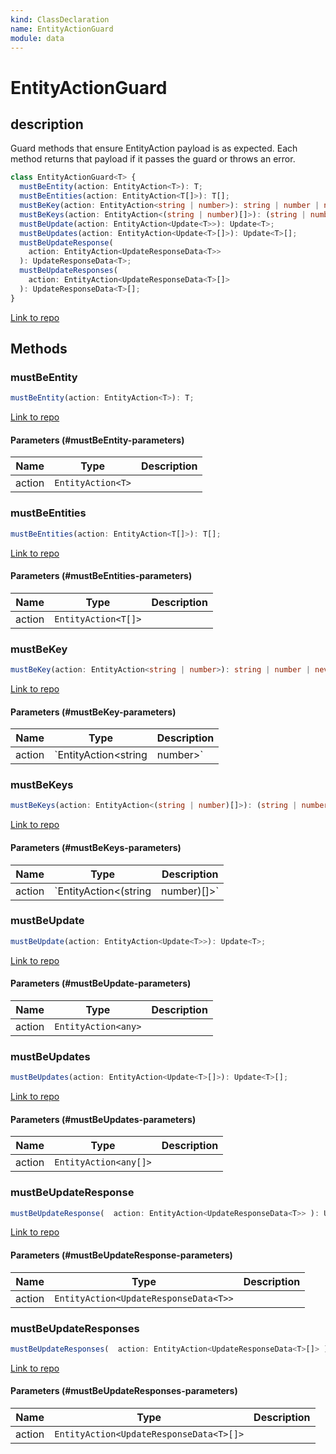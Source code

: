 ```yaml
---
kind: ClassDeclaration
name: EntityActionGuard
module: data
---
```


# EntityActionGuard

## description

Guard methods that ensure EntityAction payload is as expected.
Each method returns that payload if it passes the guard or
throws an error.

```ts
class EntityActionGuard<T> {
  mustBeEntity(action: EntityAction<T>): T;
  mustBeEntities(action: EntityAction<T[]>): T[];
  mustBeKey(action: EntityAction<string | number>): string | number | never;
  mustBeKeys(action: EntityAction<(string | number)[]>): (string | number)[];
  mustBeUpdate(action: EntityAction<Update<T>>): Update<T>;
  mustBeUpdates(action: EntityAction<Update<T>[]>): Update<T>[];
  mustBeUpdateResponse(
    action: EntityAction<UpdateResponseData<T>>
  ): UpdateResponseData<T>;
  mustBeUpdateResponses(
    action: EntityAction<UpdateResponseData<T>[]>
  ): UpdateResponseData<T>[];
}
```

[Link to repo](https://github.com/ngrx/platform/blob/master/modules/data/src/actions/entity-action-guard.ts#L11-L156)

## Methods

### mustBeEntity

```ts
mustBeEntity(action: EntityAction<T>): T;
```

[Link to repo](https://github.com/ngrx/platform/blob/master/modules/data/src/actions/entity-action-guard.ts#L15-L25)

#### Parameters (#mustBeEntity-parameters)

| Name   | Type              | Description |
| ------ | ----------------- | ----------- |
| action | `EntityAction<T>` |             |

### mustBeEntities

```ts
mustBeEntities(action: EntityAction<T[]>): T[];
```

[Link to repo](https://github.com/ngrx/platform/blob/master/modules/data/src/actions/entity-action-guard.ts#L28-L41)

#### Parameters (#mustBeEntities-parameters)

| Name   | Type                | Description |
| ------ | ------------------- | ----------- |
| action | `EntityAction<T[]>` |             |

### mustBeKey

```ts
mustBeKey(action: EntityAction<string | number>): string | number | never;
```

[Link to repo](https://github.com/ngrx/platform/blob/master/modules/data/src/actions/entity-action-guard.ts#L44-L53)

#### Parameters (#mustBeKey-parameters)

| Name   | Type                 | Description |
| ------ | -------------------- | ----------- |
| action | `EntityAction<string | number>`    |  |

### mustBeKeys

```ts
mustBeKeys(action: EntityAction<(string | number)[]>): (string | number)[];
```

[Link to repo](https://github.com/ngrx/platform/blob/master/modules/data/src/actions/entity-action-guard.ts#L56-L70)

#### Parameters (#mustBeKeys-parameters)

| Name   | Type                  | Description |
| ------ | --------------------- | ----------- |
| action | `EntityAction<(string | number)[]>` |  |

### mustBeUpdate

```ts
mustBeUpdate(action: EntityAction<Update<T>>): Update<T>;
```

[Link to repo](https://github.com/ngrx/platform/blob/master/modules/data/src/actions/entity-action-guard.ts#L73-L84)

#### Parameters (#mustBeUpdate-parameters)

| Name   | Type                | Description |
| ------ | ------------------- | ----------- |
| action | `EntityAction<any>` |             |

### mustBeUpdates

```ts
mustBeUpdates(action: EntityAction<Update<T>[]>): Update<T>[];
```

[Link to repo](https://github.com/ngrx/platform/blob/master/modules/data/src/actions/entity-action-guard.ts#L87-L103)

#### Parameters (#mustBeUpdates-parameters)

| Name   | Type                  | Description |
| ------ | --------------------- | ----------- |
| action | `EntityAction<any[]>` |             |

### mustBeUpdateResponse

```ts
mustBeUpdateResponse(  action: EntityAction<UpdateResponseData<T>> ): UpdateResponseData<T>;
```

[Link to repo](https://github.com/ngrx/platform/blob/master/modules/data/src/actions/entity-action-guard.ts#L106-L119)

#### Parameters (#mustBeUpdateResponse-parameters)

| Name   | Type                                  | Description |
| ------ | ------------------------------------- | ----------- |
| action | `EntityAction<UpdateResponseData<T>>` |             |

### mustBeUpdateResponses

```ts
mustBeUpdateResponses(  action: EntityAction<UpdateResponseData<T>[]> ): UpdateResponseData<T>[];
```

[Link to repo](https://github.com/ngrx/platform/blob/master/modules/data/src/actions/entity-action-guard.ts#L122-L140)

#### Parameters (#mustBeUpdateResponses-parameters)

| Name   | Type                                    | Description |
| ------ | --------------------------------------- | ----------- |
| action | `EntityAction<UpdateResponseData<T>[]>` |             |
